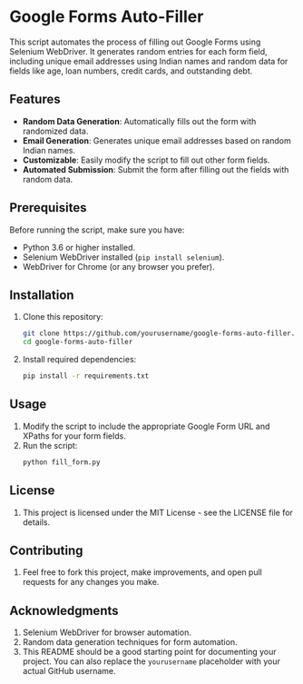 # Google Forms Auto-Filler

This script automates the process of filling out Google Forms using Selenium WebDriver. It generates random entries for each form field, including unique email addresses using Indian names and random data for fields like age, loan numbers, credit cards, and outstanding debt.

## Features
- **Random Data Generation**: Automatically fills out the form with randomized data.
- **Email Generation**: Generates unique email addresses based on random Indian names.
- **Customizable**: Easily modify the script to fill out other form fields.
- **Automated Submission**: Submit the form after filling out the fields with random data.

## Prerequisites
Before running the script, make sure you have:
- Python 3.6 or higher installed.
- Selenium WebDriver installed (`pip install selenium`).
- WebDriver for Chrome (or any browser you prefer).

## Installation

1. Clone this repository:
   ```bash
   git clone https://github.com/yourusername/google-forms-auto-filler.git
   cd google-forms-auto-filler

2. Install required dependencies:
   ```bash
   pip install -r requirements.txt

## Usage
1. Modify the script to include the appropriate Google Form URL and XPaths for your form fields.
2. Run the script:
   ```bash
   python fill_form.py

## License
1. This project is licensed under the MIT License - see the LICENSE file for details.

## Contributing
1. Feel free to fork this project, make improvements, and open pull requests for any changes you make.

## Acknowledgments
1. Selenium WebDriver for browser automation.
2. Random data generation techniques for form automation.
3. This README should be a good starting point for documenting your project. You can also replace the `yourusername` placeholder with your actual GitHub username.
